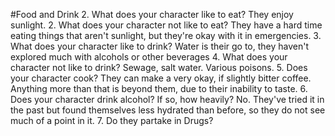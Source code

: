 #Food and Drink
2. What does your character like to eat? They enjoy sunlight. 
2. What does your character not like to eat? They have a hard time eating things that aren't sunlight, but they're okay with it in emergencies. 
3. What does your character like to drink? Water is their go to, they haven't explored much with alcohols or other beverages
4. What does your character not like to drink? Sewage, salt water. Various poisons. 
5. Does your character cook? They can make a very okay, if slightly bitter coffee. Anything more than that is beyond them, due to their inability to taste. 
6. Does your character drink alcohol? If so, how heavily? No. They've tried it in the past but found themselves less hydrated than before, so they do not see much of a point in it. 
7. Do they partake in Drugs?
